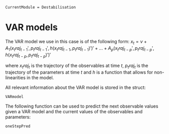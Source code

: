 ```@meta
CurrentModule = Destabilisation
```

# VAR models

The VAR model we use in this case is of the following form:
$x_t = ν + A_1 (x_traj_{t-1}', p_traj_{t-1}', h(x_traj_{t-1}, p_traj_{t-1})')'
    + ... + A_p (x_traj_{t-p}', p_traj_{t-p}', h(x_traj_{t-p}, p_traj_{t-p})')'$

where $x_traj_t$ is the trajectory of the observables at time $t$, $p_traj_t$ is the trajectory of the parameters at time $t$ and $h$ is a function that allows for non-linearities in the model.

All relevant information about the VAR model is stored in the struct:
```@docs
VARmodel
```

The following function can be used to predict the next observable values given a VAR model and the current values of the observables and parameters:
```@docs
oneStepPred
```